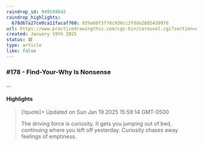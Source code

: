 ```yaml
---
raindrop_id: 949598042
raindrop_highlights:
  678d67a27ce0ca11facaf760: 029a60f3f7dc936cc2fdda2885439976
url: https://www.practicedrawingthis.com/cgi-bin/carousel.cgi?section=newsletter-archive&amp;episode=blog-2024-12-22-findyourwhy-is-nonsense
created: January 19th 2025
status: 🟥
type: article
like: false
---
```



### #178 - Find-Your-Why Is Nonsense

...

#### Highlights

> [!quote]+ Updated on Sun Jan 19 2025 15:59:14 GMT-0500
>
> The driving force is curiosity. It gets you jumping out of bed, continuing where you left off yesterday. Curiosity chases away feelings of emptiness.
